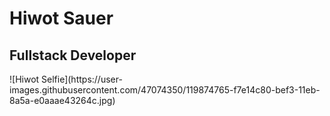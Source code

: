 <h1>Hiwot Sauer</h2>
<h2>Fullstack Developer</h2>
![Hiwot Selfie](https://user-images.githubusercontent.com/47074350/119874765-f7e14c80-bef3-11eb-8a5a-e0aaae43264c.jpg)
